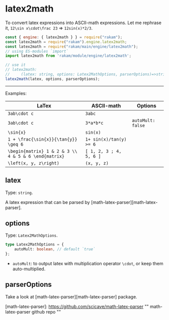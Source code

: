 # latex2math

To convert latex expressions into ASCII-math expressions. Let me rephrase it, `12\sin x\cdot\frac 23` =>  `12sin(x)*2/3`.

```js
const { engine: { latex2math } } = require("rakam");
const latex2math = require("rakam").engine.latex2math;
const latex2math = require("rakam/main/engine/latex2math");
// using ES-modules `import`
import latex2math from 'rakam/module/engine/latex2math';

// use it
// latex2math:
//     (latex: string, options: Latex2MathOptions, parserOptions)=>string
latex2math(latex, options, parserOptions);
```

----

Examples: 

| LaTex                       | ASCII-math              | Options           |
| --------------------------- | ----------------------- | ----------------- |
| `3ab\cdot c`                | `3abc`                  |                   |
| `3ab\cdot c`                | `3*a*b*c`               | `autoMult: false` |
| `\sin{x}`                   | `sin(x)`                |                   |
| `1 + \frac{\sin{x}}{\tan{y}} \geq 6` | `1+ sin(x)/tan(y) >= 6` |          |
| `\begin{matrix} 1 & 2 & 3 \\ 4 & 5 & 6 \end{matrix}` | `[ 1, 2, 3 ; 4, 5, 6 ]` |  |
| `\left(x, y, z\right)` | `(x, y, z)` |  |

## latex

Type: `string`.

A latex expression that can be parsed by [math-latex-parser][math-latex-parser].

## options
Type: `Latex2MathOptions`.
```typescript
type Latex2MathOptions = {
    autoMult: boolean, // default `true`
};
```

* `autoMult`: to output latex with multiplication operator `\cdot`, or keep them auto-multiplied.

## parserOptions

Take a look at [math-latex-parser][math-latex-parser] package.

[math-latex-parser]: https://github.com/scicave/math-latex-parser	"" math-latex-parser github repo ""
